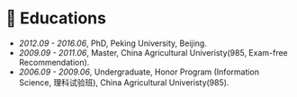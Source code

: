 
# 📖 Educations
- *2012.09 - 2016.06*, PhD, Peking University, Beijing.
- *2009.09 - 2011.06*, Master, China Agricultural Univeristy(985, Exam-free Recommendation).
- *2006.09 - 2009.06*, Undergraduate, Honor Program (Information Science, 理科试验班), China Agricultural Univeristy(985).
